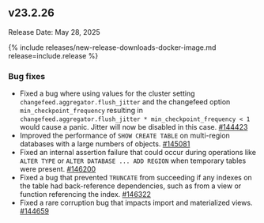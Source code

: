 ## v23.2.26

Release Date: May 28, 2025

{% include releases/new-release-downloads-docker-image.md release=include.release %}

<h3 id="v23-2-26-bug-fixes">Bug fixes</h3>

- Fixed a bug where using values for the cluster setting `changefeed.aggregator.flush_jitter` and the changefeed option `min_checkpoint_frequency` resulting in `changefeed.aggregator.flush_jitter * min_checkpoint_frequency < 1` would cause a panic. Jitter will now be disabled in this case. [#144423][#144423]
- Improved the performance of `SHOW CREATE TABLE` on multi-region databases with a large numbers of objects. [#145081][#145081]
- Fixed an internal assertion failure that could occur during operations like `ALTER TYPE` or `ALTER DATABASE ... ADD REGION` when temporary tables were present. [#146200][#146200]
- Fixed a bug that prevented `TRUNCATE` from succeeding if any indexes on the table had back-reference dependencies, such as from a view or function referencing the index. [#146322][#146322]
- Fixed a rare corruption bug that impacts import and materialized views. [#144659][#144659]

[#144423]: https://github.com/cockroachdb/cockroach/pull/144423
[#145081]: https://github.com/cockroachdb/cockroach/pull/145081
[#146200]: https://github.com/cockroachdb/cockroach/pull/146200
[#146322]: https://github.com/cockroachdb/cockroach/pull/146322
[#144659]: https://github.com/cockroachdb/cockroach/pull/144659

